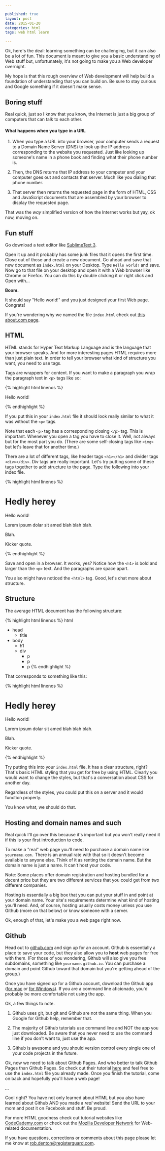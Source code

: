 ```yaml
---

published: true
layout: post
date: 2015-01-20
categories: html
tags: web html learn

---
```


Ok, here's the deal: learning something can be challenging, but it can also be a lot of fun. This document is meant to give you a basic understanding of Web stuff but, unfortunately, it's not going to make you a Web developer overnight.

My hope is that this rough overview of Web development will help build a foundation of understanding that you can build on. Be sure to stay curious and Google something if it doesn't make sense.

## Boring stuff
Real quick, just so I know that you know, the Internet is just a big group of computers that can talk to each other.

#### What happens when you type in a URL

1. When you type a URL into your browser, your computer sends a request to a Domain Name Server (DNS) to look up the IP address corresponding to the website you requested. Just like looking up someone's name in a phone book and finding what their phone number is.

1. Then, the DNS returns that IP address to your computer and your computer goes out and contacts that server. Much like you dialing that phone number.

1. That server then returns the requested page in the form of HTML, CSS and JavaScript documents that are assembled by your browser to display the requested page.

That was the *way* simplified version of how the Internet works but yay, ok now, moving on.

## Fun stuff
Go download a text editor like [SublimeText 3](http://www.sublimetext.com).

Open it up and it probably has some junk files that it opens the first time. Close out of those and create a new document. Go ahead and save that new document as `index.html` on your Desktop. Type `Hello world!` and save. Now go to that file on your desktop and open it with a Web browser like Chrome or Firefox. You can do this by double clicking it or right click and Open with...

**Boom.**

It should say "Hello world!" and you just designed your first Web page. Congrats!

If you're wondering why we named the file `index.html` check out [this about.com page](http://webdesign.about.com/od/beginningtutorials/f/index_html.htm).

## HTML

HTML stands for Hyper Text Markup Language and is the language that your browser speaks. And for more interesting pages HTML requires more than just plain text. In order to tell your browser what kind of structure you want, you need to use tags.

Tags are wrappers for content. If you want to make a paragraph you wrap the paragraph text in `<p>` tags like so:

{% highlight html linenos %}
<p>Hello world!</p>
{% endhighlight %}

If you put this in your `index.html` file it should look really similar to what it was without the `<p>` tags.

Note that each `<p>` tag has a corresponding closing `</p>` tag. This is important. Whenever you open a tag you have to close it. Well, not always but for the most part you do. (There are some self-closing tags like `<img>` but let's leave that for another time.)

There are a lot of different tags, like header tags `<h1></h1>` and divider tags `<div></div>`. Div tags are really important. Let's try putting some of these tags together to add structure to the page. Type the following into your index file.

{% highlight html linenos %}
<html>
  <h1>Hedly herey</h1>
  <div>
    <p>Hello world!</p>
    <p>Lorem ipsum dolar sit amed blah blah blah.</p>
    <p>Blah.</p>
    <p>Kicker quote.</p>
  <div>
</html>
{% endhighlight %}

Save and open in a browser. It works, yes? Notice how the `<h1>` is bold and larger than the `<p>` text. And the paragraphs are space apart.

You also might have noticed the `<html>` tag. Good, let's chat more about structure.

## Structure

The average HTML document has the following structure:

{% highlight html linenos %}
html
  - head
    - title
  - body
    - h1
    - div
      - p
      - p
      - p
{% endhighlight %}

That corresponds to something like this:

{% highlight html linenos %}
<html>
  <head>
    <title>Title!</title>
  </head>
  <body>
    <h1>Hedly herey</h1>
    <div>
      <p>Hello world!</p>
      <p>Lorem ipsum dolar sit amed blah blah blah.</p>
      <p>Blah.</p>
      <p>Kicker quote.</p>
    <div>
  </body>
</html>
{% endhighlight %}

Try putting this into your `index.html` file. It has a clear structure, right? That's basic HTML styling that you get for free by using HTML. Clearly you would want to change the styles, but that's a conversation about CSS for another day.

Regardless of the styles, you could put this on a server and it would function properly.

You know what, we should do that.

## Hosting and domain names and such

Real quick I'll go over this because it's important but you won't really need it if this is your first introduction to code.

To make a "real" web page you'll need to purchase a domain name like `yourname.com.` There is an annual rate with that so it doesn't become available to anyone else. Think of it as renting the domain name. But the domain name is just a name. It can't host your code.

Note: Some places offer domain registration and hosting bundled for a decent price but they are two different services that you could get from two different companies.

Hosting is essentially a big box that you can put your stuff in and point at your domain name. Your site's requirements determine what kind of hosting you'll need. And, of course, hosting usually costs money unless you use Github (more on that below) or know someone with a server.

Ok, enough of that, let's make you a web page right now.

## Github

Head out to [github.com](http://github.com) and sign up for an account. Github is essentially a place to save your code, but they also allow you to **host** web pages for free with them. (For those of you wondering, Github will also give you free subdomains, something like `yourname.github.io`. You can purchase a domain and point Github toward that domain but you're getting ahead of the group.)

Once you have signed up for a Github account, download the Github app ([for mac](http://mac.github.com) or [for Windows](http://windows.github.com)). If you are a command line aficionado, you'd probably be more comfortable not using the app.

Ok, a few things to note.

1. Github uses git, but git and Github are not the same thing. When you Google for Github help, remember that.

1. The majority of Github tutorials use command line and NOT the app you just downloaded. Be aware that you never need to use the command line if you don't want to, just use the app.

1. Github is awesome and you should version control every single one of your code projects in the future.

Ok, now we need to talk about Github Pages. And who better to talk Github Pages than Github Pages. So check out their tutorial [here](https://pages.github.com/) and feel free to use the `index.html` file you already made. Once you finish the tutorial, come on back and hopefully you'll have a web page!

...

Cool right? You have not only learned about HTML but you also have learned about Github AND you made a *real* website! Send the URL to your mom and post it on Facebook and stuff. Be proud.

For more HTML goodness check out tutorial websites like [CodeCademy.com](http://codecademy.com) or check out the [Mozilla Developer Network](https://developer.mozilla.org/en-US/) for Web-related documentation.

If you have questions, corrections or comments about this page please let me know at [rob.denton@registerguard.com](mailto:rob.denton@registerguard.com).
